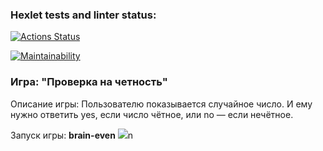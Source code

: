 ### Hexlet tests and linter status:
[![Actions Status](https://github.com/SuperKanat/frontend-project-44/workflows/hexlet-check/badge.svg)](https://github.com/SuperKanat/frontend-project-44/actions)

[![Maintainability](https://api.codeclimate.com/v1/badges/ae8b435447f24a9052fe/maintainability)](https://codeclimate.com/github/SuperKanat/frontend-project-44/maintainability)

<h3 font-size="26px", font-weight="bold">Игра: "Проверка на четность"</h3>
Описание игры:
Пользователю показывается случайное число. И ему нужно ответить yes, если число чётное, или no — если нечётное.

Запуск игры: <span> <strong>brain-even</strong></span>
<a href="https://asciinema.org/a/uNsiu8m56JNxAd1KSNw3ejxP9" target="_blank"><img src="https://asciinema.org/a/uNsiu8m56JNxAd1KSNw3ejxP9.svg" /></a>n
